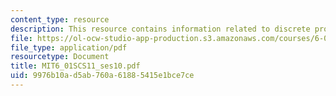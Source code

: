 ```yaml
---
content_type: resource
description: This resource contains information related to discrete probability.
file: https://ol-ocw-studio-app-production.s3.amazonaws.com/courses/6-01sc-introduction-to-electrical-engineering-and-computer-science-i-spring-2011/9976b10ad5ab760a61885415e1bce7ce_MIT6_01SCS11_ses10.pdf
file_type: application/pdf
resourcetype: Document
title: MIT6_01SCS11_ses10.pdf
uid: 9976b10a-d5ab-760a-6188-5415e1bce7ce
---
```

